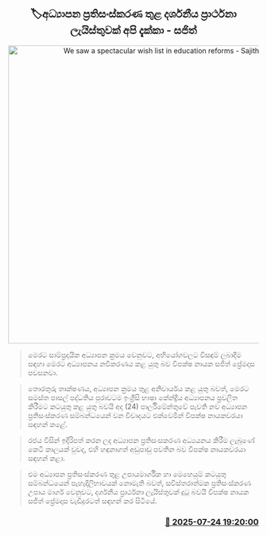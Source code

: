 <p align='center'><b><h2 align='center' title='We saw a spectacular wish list in education reforms - Sajith'>🏷අධ්‍යාපන ප්‍රතිසංස්කරණ තුළ දර්ශනීය ප්‍රාර්ථනා ලැයිස්තුවක් අපි දැක්කා - සජිත්</h2></b></p>
<p align='center'><img src='https://helakuru.sgp1.cdn.digitaloceanspaces.com/esana/images/lib/sajith-premadasa-parliment-2024.jpg' width='600' alt='We saw a spectacular wish list in education reforms - Sajith'></p>

> මෙරට සාම්ප්‍රදායික අධ්‍යාපන ක්‍රමය වෙනු‍වට, අභියෝගවලට විසඳුම් ලබාදීම සඳහා මෙරට අධ්‍යාපනය නවීකරණය කළ යුතු බව විපක්ෂ නායක සජිත් ප්‍රේමදාස පවසනවා.

> තොරතුරු තාක්ෂණය, අධ්‍යාපන ක්‍රමය තුළ අනිවාර්යය කළ යුතු බවත්, මෙරට සමස්ත පාසල් පද්ධතිය පුරාවටම ඉංග්‍රීසි භාෂා කේන්ද්‍රීය අධ්‍යාපනය ප්‍රචලිත කිරීමට කටයුතු කළ යුතු බවයි අද (24) පාර්ලිමේන්තුවේ පැවති නව අධ්‍යාපන ප්‍රතිසංස්කරණ සම්බන්ධයෙන් වන විවාදයට එක්වෙමින් විපක්ෂ නායකවරයා සඳහන් කළේ.

> රජය විසින් ඉදිරිපත් කරන ලද අධ්‍යාපන ප්‍රතිසංසකරණ අධ්‍යයනය කිරීම ලැබුණේ කෙටි කාලයක් වුවද, එහි හඳුනාගත් අඩුපාඩු පවතින බව විපක්ෂ නායකවරයා සඳහන් කළා.

> එම අධ්‍යාපන ප්‍රතිසංස්කරණ තුළ උපායමාර්ගික හා මෙහෙයුම් කටයුතු සම්බන්ධයෙන් පැහැදිලිභාවයක් නොමැති බවත්, සවිස්තරාත්මක ප්‍රතිසංස්කරණ උපාය මාර්ග වෙනුවට, දර්ශනීය ප්‍රාර්ථනා ලැයිස්තුවක් දුටු බවයි විපක්ෂ නායක සජිත් ප්‍රේමදාස වැඩිදුරටත් සඳහන් කර සිටියේ.



<h3 align='right'><a href='https://www.helakuru.lk/esana/p/112137/'>📅 2025-07-24 19:20:00</a></h3>
